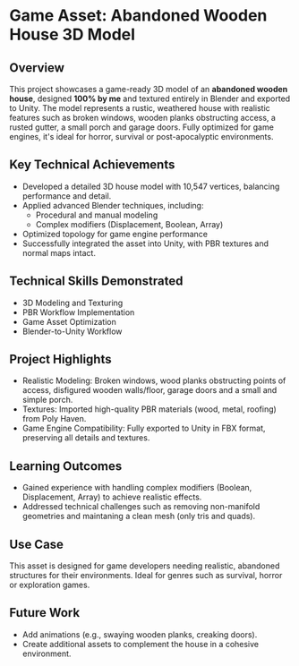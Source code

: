 # Game Asset: Abandoned Wooden House 3D Model

## Overview

This project showcases a game-ready 3D model of an **abandoned wooden house**, designed **100% by me** and textured entirely in Blender and exported to Unity. The model represents a rustic, weathered house with realistic features such as broken windows, wooden planks obstructing access, a rusted gutter, a small porch and garage doors. Fully optimized for game engines, it's ideal for horror, survival or post-apocalyptic environments.

## Key Technical Achievements

- Developed a detailed 3D house model with 10,547 vertices, balancing performance and detail.
- Applied advanced Blender techniques, including:
    - Procedural and manual modeling
    - Complex modifiers (Displacement, Boolean, Array)
- Optimized topology for game engine performance
- Successfully integrated the asset into Unity, with PBR textures and normal maps intact.

## Technical Skills Demonstrated

- 3D Modeling and Texturing
- PBR Workflow Implementation
- Game Asset Optimization
- Blender-to-Unity Workflow

## Project Highlights

- Realistic Modeling: Broken windows, wood planks obstructing points of access, disfigured wooden walls/floor, garage doors and a small and simple porch.
- Textures: Imported high-quality PBR materials (wood, metal, roofing) from Poly Haven.
- Game Engine Compatibility: Fully exported to Unity in FBX format, preserving all details and textures.

## Learning Outcomes

- Gained experience with handling complex modifiers (Boolean, Displacement, Array) to achieve realistic effects.
- Addressed technical challenges such as removing non-manifold geometries and maintaning a clean mesh (only tris and quads).

## Use Case

This asset is designed for game developers needing realistic, abandoned structures for their environments. Ideal for genres such as survival, horror or exploration games.

## Future Work

- Add animations (e.g., swaying wooden planks, creaking doors).
- Create additional assets to complement the house in a cohesive environment.